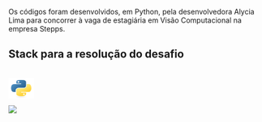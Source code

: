 Os códigos foram desenvolvidos, em Python, pela desenvolvedora Alycia Lima para concorrer à vaga de estagiária em Visão Computacional na empresa Stepps.

## Stack para a resolução do desafio
<div>
  
<div style="display: inline_block"><br>
  <img align="center" alt="Python" height="40" width="50" src="https://raw.githubusercontent.com/devicons/devicon/master/icons/python/python-original.svg">
<div>
  
   <a href="https://www.linkedin.com/in/alycialimafurtado" target="_blank"><img src="https://img.shields.io/badge/-LinkedIn-%230077B5?style=for-the-badge&logo=linkedin&logoColor=white" target="_blank"></a> 
